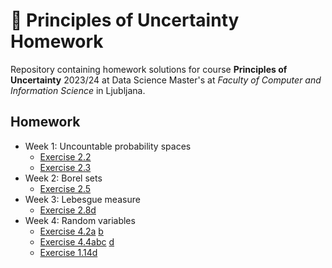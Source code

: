 # 🎲 Principles of Uncertainty Homework

Repository containing homework solutions for course **Principles of Uncertainty**
2023/24 at Data Science Master's at *Faculty of Computer and Information Science*
in Ljubljana.

## Homework

- Week 1: Uncountable probability spaces
  - [Exercise 2.2](week_1/2_2.md)
  - [Exercise 2.3](week_1/2_3.md)
- Week 2: Borel sets
  - [Exercise 2.5](week_2/2_5.md)
- Week 3: Lebesgue measure
  - [Exercise 2.8d](week_3/2_8.ipynb)
- Week 4: Random variables
  - [Exercise 4.2a](week_4/4_2a.ipynb) [b](week_4/4_2b.md)
  - [Exercise 4.4abc](week_4/4_4abc.md) [d](week_4/4_4d.ipynb)
  - [Exercise 1.14d](week_4/1_14d.ipynb)
